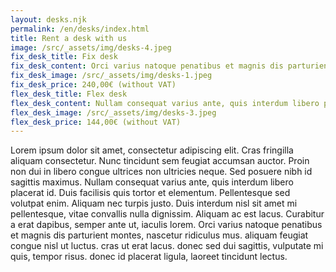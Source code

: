 ```yaml
---
layout: desks.njk
permalink: /en/desks/index.html
title: Rent a desk with us
image: /src/_assets/img/desks-4.jpeg
fix_desk_title: Fix desk
fix_desk_content: Orci varius natoque penatibus et magnis dis parturient montes, nascetur ridiculus mus. aliquam feugiat congue nisl ut luctus. cras ut erat lacus. donec sed dui sagittis, vulputate mi quis, tempor risus. donec id placerat ligula, laoreet tincidunt lectus.
fix_desk_image: /src/_assets/img/desks-1.jpeg
fix_desk_price: 240,00€ (without VAT)
flex_desk_title: Flex desk
flex_desk_content: Nullam consequat varius ante, quis interdum libero placerat id. Duis facilisis quis tortor et elementum.
flex_desk_image: /src/_assets/img/desks-3.jpeg
flex_desk_price: 144,00€ (without VAT)
---
```


Lorem ipsum dolor sit amet, consectetur adipiscing elit. Cras fringilla aliquam consectetur. Nunc tincidunt sem feugiat accumsan auctor. Proin non dui in libero congue ultrices non ultricies neque. Sed posuere nibh id sagittis maximus. Nullam consequat varius ante, quis interdum libero placerat id. Duis facilisis quis tortor et elementum. Pellentesque sed volutpat enim. Aliquam nec turpis justo. Duis interdum nisl sit amet mi pellentesque, vitae convallis nulla dignissim. Aliquam ac est lacus. Curabitur a erat dapibus, semper ante ut, iaculis lorem. Orci varius natoque penatibus et magnis dis parturient montes, nascetur ridiculus mus. aliquam feugiat congue nisl ut luctus. cras ut erat lacus. donec sed dui sagittis, vulputate mi quis, tempor risus. donec id placerat ligula, laoreet tincidunt lectus.
